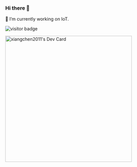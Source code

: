 ### Hi there 👋

🔭 I’m currently working on IoT.


![visitor badge](https://visitor-badge.glitch.me/badge?page_id=yanxiang-wang.visitor-badge&left_color=red&right_color=green&left_text=Hello%20Visitors)


<a href="https://app.daily.dev/xiangchen2011"><img src="https://api.daily.dev/devcards/cfabb4dd86d64ecf8c9da1f74d686f6e.png?r=sf0" width="400" alt="xiangchen2011's Dev Card"/></a>

<!--
**yanxiang-wang/yanxiang-wang** is a ✨ _special_ ✨ repository because its `README.md` (this file) appears on your GitHub profile.

Here are some ideas to get you started:

- 🔭 I’m currently working on ...
- 🌱 I’m currently learning ...
- 👯 I’m looking to collaborate on ...
- 🤔 I’m looking for help with ...
- 💬 Ask me about ...
- 📫 How to reach me: ...
- 😄 Pronouns: ...
- ⚡ Fun fact: ...
-->
